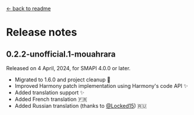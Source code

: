 ﻿[← back to readme](../README.md)

# Release notes

## 0.2.2-unofficial.1-mouahrara
Released on 4 April, 2024, for SMAPI 4.0.0 or later.
* Migrated to 1.6.0 and project cleanup 🚀
* Improved Harmony patch implementation using Harmony's code API ✨
* Added translation support ✨
* Added French translation 🇫🇷
* Added Russian translation (thanks to [@Locked15](https://github.com/Locked15)) 🇷🇺

